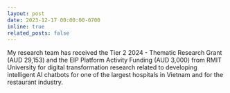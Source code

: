 ```yaml
---
layout: post
date: 2023-12-17 00:00:00-0700
inline: true
related_posts: false
---
```


My research team has received the Tier 2 2024 - Thematic Research Grant (AUD 29,153) and the EIP Platform Activity Funding (AUD 3,000) from RMIT University for digital transformation research related to developing intelligent AI chatbots for one of the largest hospitals in Vietnam and for the restaurant industry.
